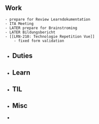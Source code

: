 ## Work
	- prepare for Review Learndokumentation
	- ITA Meeting
	- LATER prepare for Brainstroming
	- LATER Bildungsbericht
	- [[LRN-210: Technologie Repetition Vue]]
		- fixed form validation
- ## Duties
- ## Learn
- ## TIL
- ## Misc
-